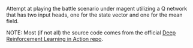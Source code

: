 Attempt at playing the battle scenario under magent utilizing a Q network that has two input heads, one for the state vector and one for the mean field.

NOTE: Most (if not all) the source code comes from the official [Deep Reinforcement Learning in Action repo](https://github.com/DeepReinforcementLearning/DeepReinforcementLearningInAction).
